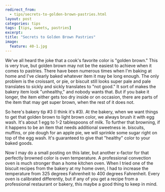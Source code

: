 ---redirect_from:   - tips/secrets-to-golden-brown-pastries.html
layout: post
categories: tips
tags: [tips, sweets, pastries]
excerpt: 
title: "Secrets to Golden Brown Pastries"
image:
  feature: 40-1.jpg
---

We've all heard the joke that a cook's favorite color is "golden brown."  This is very true, but golden brown may not be the easiest to achieve when it comes to pastries. There have been numerous times when I'm baking at home and I've clearly baked whatever item it may be long enough.  The only problem is the croissant, or pie, or biscuit still looks super pale and pale translates to sickly and sickly translates to "not good."  It sort of makes the bakery item look "unhealthy," and nobody wants that.  But if you bake it longer, the item either gets too dry inside or on occasion, there are parts of the item that may get super brown, when the rest of it does not.   

So here's bakery tip #3 (I think it's #3).  At the bakery, when we want things to get that golden brown to light brown color, we always brush it with egg wash.  It's about 1 egg to 1-2 tablespoons of milk.  To further that browning, if it happens to be an item that needs additional sweetness ie. biscuits, muffins, or pie dough for an apple pie, we will sprinkle some sugar right on top of the egg wash. It's guaranteed to give that "healthy" color to your baked goods.  

Now I may do a small posting on this later, but another x-factor for that perfectly browned color is oven temperature.  A professional convection oven is much stronger than a home kitchen oven.  When I tried one of the biscuit recipes from the bakery at my home oven, I had to increase the temperature from 325 degrees Fahrenheit to 400 degrees Fahrenheit.  Every oven is calibrated differently, but if any of you get a recipe from a professional restaurant or bakery, this maybe a good thing to keep in mind.